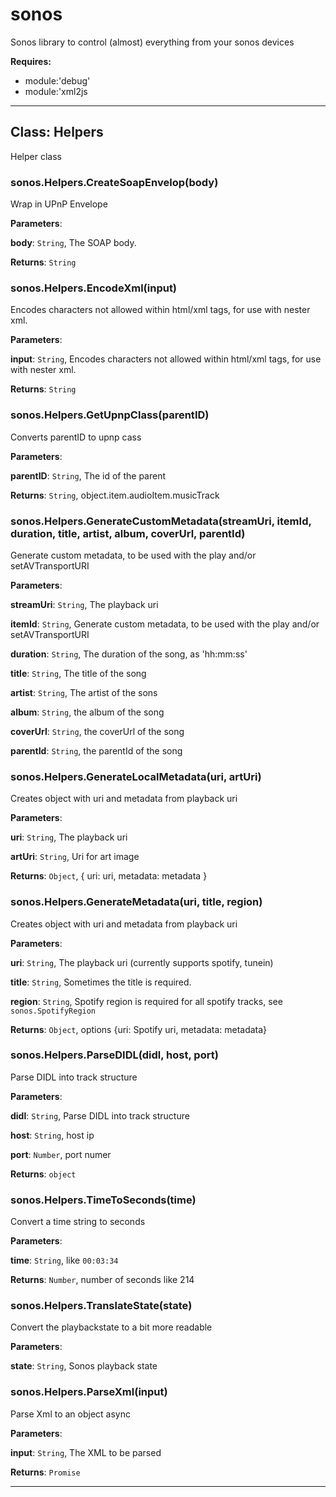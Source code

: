 # sonos

Sonos library to control (almost) everything from your sonos devices

**Requires:**

+ module:'debug'
+ module:'xml2js

* * *

## Class: Helpers

Helper class

### sonos.Helpers.CreateSoapEnvelop(body)

Wrap in UPnP Envelope

**Parameters**:

**body**: `String`, The SOAP body.

**Returns**: `String`

### sonos.Helpers.EncodeXml(input)

Encodes characters not allowed within html/xml tags, for use with nester xml.

**Parameters**:

**input**: `String`, Encodes characters not allowed within html/xml tags, for use with nester xml.

**Returns**: `String`

### sonos.Helpers.GetUpnpClass(parentID)

Converts parentID to upnp cass

**Parameters**:

**parentID**: `String`, The id of the parent

**Returns**: `String`, object.item.audioItem.musicTrack

### sonos.Helpers.GenerateCustomMetadata(streamUri, itemId, duration, title, artist, album, coverUrl, parentId)

Generate custom metadata, to be used with the play and/or setAVTransportURI

**Parameters**:

**streamUri**: `String`, The playback uri

**itemId**: `String`, Generate custom metadata, to be used with the play and/or setAVTransportURI

**duration**: `String`, The duration of the song, as 'hh:mm:ss'

**title**: `String`, The title of the song

**artist**: `String`, The artist of the sons

**album**: `String`, the album of the song

**coverUrl**: `String`, the coverUrl of the song

**parentId**: `String`, the parentId of the song


### sonos.Helpers.GenerateLocalMetadata(uri, artUri)

Creates object with uri and metadata from playback uri

**Parameters**:

**uri**: `String`, The playback uri

**artUri**: `String`, Uri for art image

**Returns**: `Object`, { uri: uri, metadata: metadata }

### sonos.Helpers.GenerateMetadata(uri, title, region)

Creates object with uri and metadata from playback uri

**Parameters**:

**uri**: `String`, The playback uri (currently supports spotify, tunein)

**title**: `String`, Sometimes the title is required.

**region**: `String`, Spotify region is required for all spotify tracks, see `sonos.SpotifyRegion`

**Returns**: `Object`, options       {uri: Spotify uri, metadata: metadata}

### sonos.Helpers.ParseDIDL(didl, host, port)

Parse DIDL into track structure

**Parameters**:

**didl**: `String`, Parse DIDL into track structure

**host**: `String`, host ip

**port**: `Number`, port numer

**Returns**: `object`

### sonos.Helpers.TimeToSeconds(time)

Convert a time string to seconds

**Parameters**:

**time**: `String`, like `00:03:34`

**Returns**: `Number`, number of seconds like 214

### sonos.Helpers.TranslateState(state)

Convert the playbackstate to a bit more readable

**Parameters**:

**state**: `String`, Sonos playback state


### sonos.Helpers.ParseXml(input)

Parse Xml to an object async

**Parameters**:

**input**: `String`, The XML to be parsed

**Returns**: `Promise`

* * *
